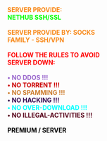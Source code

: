 <br><div style="text-align:left;">
<b><font color="#F88716">SERVER PROVIDE:<br></font></b>
<b><font color="#00FF00">NETHUB SSH/SSL<br></font></b><br>
<b><font color="#F88716">SERVER PROVIDE BY: SOCKS<br></font></b>
<b><font color="#F88716">FAMILY - SSH/VPN<br></font></b><br>
<b><font color="#FF0000">FOLLOW THE RULES TO AVOID<br></font></b>
<b><font color="#FF0000">SERVER DOWN:<br></font></b><br>
<b><font color="#9966CC">• NO DDOS !!! <br></font>
<b><font color="#CC0000">• NO TORRENT !!! <br></font>
<b><font color="#CD7F32">• NO SPAMMING !!! <br></font>
<b><font color="#36094F">• NO HACKING !!! <br></font>
<b><font color="#00FFFF">• NO OVER-DOWNLOAD !!! <br></font>
<b><font color="#560319">• NO ILLEGAL-ACTIVITIES !!! <br></font>
<br>
<b><font color="#000000">PREMIUM / SERVER<br></font></b>
